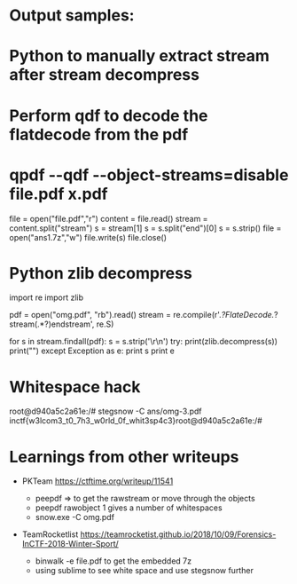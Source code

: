 # Output samples:

# Python to manually extract stream after stream decompress
# Perform qdf to decode the flatdecode from the pdf
# qpdf --qdf --object-streams=disable file.pdf x.pdf
file = open("file.pdf","r")
content = file.read()
stream = content.split("stream")
s = stream[1]
s = s.split("end")[0]
s = s.strip()
file = open("ans1.7z","w")
file.write(s)
file.close()

# Python zlib decompress
import re
import zlib

pdf = open("omg.pdf", "rb").read()
stream = re.compile(r'.*?FlateDecode.*?stream(.*?)endstream', re.S)

for s in stream.findall(pdf):
    s = s.strip('\r\n')
    try:
        print(zlib.decompress(s))
        print("")
    except Exception as e:
        print s
        print e

# Whitespace hack

root@d940a5c2a61e:/# stegsnow -C ans/omg-3.pdf 
inctf{w3lcom3_t0_7h3_w0rld_0f_whit3sp4c3}root@d940a5c2a61e:/#

# Learnings from other writeups

* PKTeam https://ctftime.org/writeup/11541
  - peepdf => to get the rawstream or move through the objects 
  - peepdf rawobject 1 gives a number of whitespaces
  - snow.exe -C omg.pdf

* TeamRocketlist https://teamrocketist.github.io/2018/10/09/Forensics-InCTF-2018-Winter-Sport/
  - binwalk -e file.pdf to get the embedded 7z
  - using sublime to see white space and use stegsnow further
